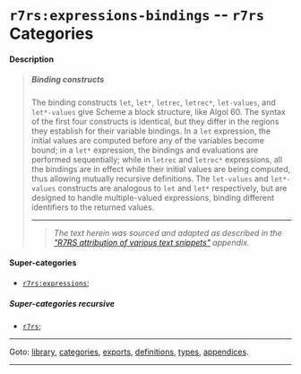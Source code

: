 

<a id='category__r7rs__r7rs_3a_expressions-bindings'></a>

# `r7rs:expressions-bindings` -- `r7rs` Categories


<a id='category__r7rs__r7rs_3a_expressions-bindings__description'></a>

#### Description

> ##### Binding constructs
> 
> The binding constructs `let`, `let*`, `letrec`, `letrec*`,
> `let-values`, and `let*-values`
> give Scheme a block structure, like Algol 60.  The syntax of the first four
> constructs is identical, but they differ in the regions they establish
> for their variable bindings.  In a `let` expression, the initial
> values are computed before any of the variables become bound; in a
> `let*` expression, the bindings and evaluations are performed
> sequentially; while in `letrec` and `letrec*` expressions,
> all the bindings are in
> effect while their initial values are being computed, thus allowing
> mutually recursive definitions.
> The `let-values` and `let*-values` constructs are analogous to `let` and `let*`
> respectively, but are designed to handle multiple-valued expressions, binding
> different identifiers to the returned values.
> 
> 
> ----
> > *The text herein was sourced and adapted as described in the ["R7RS attribution of various text snippets"](../../r7rs/appendices/attribution.md#appendix__r7rs__attribution) appendix.*


<a id='category__r7rs__r7rs_3a_expressions-bindings__super-categories'></a>

#### Super-categories

 * [`r7rs:expressions`](../../r7rs/categories/r7rs_3a_expressions.md#category__r7rs__r7rs_3a_expressions);


<a id='category__r7rs__r7rs_3a_expressions-bindings__super-categories-recursive'></a>

##### Super-categories recursive

 * [`r7rs`](../../r7rs/categories/r7rs.md#category__r7rs__r7rs);

----

Goto: [library](../../r7rs/_index.md#library__r7rs), [categories](../../r7rs/categories/_index.md#toc__r7rs__categories), [exports](../../r7rs/exports/_index.md#toc__r7rs__exports), [definitions](../../r7rs/definitions/_index.md#toc__r7rs__definitions), [types](../../r7rs/types/_index.md#toc__r7rs__types), [appendices](../../r7rs/appendices/_index.md#toc__r7rs__appendices).

----

